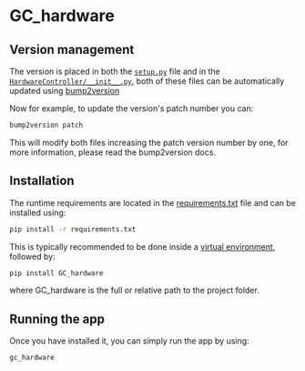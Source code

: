 # GC_hardware

## Version management

The version is placed in both the [`setup.py`](../setup.py) file and in the [`HardwareController/__init__.py`](../HardwareController/__init__.py), both of these files can be automatically updated using [bump2version](https://pypi.org/project/bump2version/)

Now for example, to update the version's patch number you can:

```bash
bump2version patch
```

This will modify both files increasing the patch version number by one, for more information, please read the bump2version docs.


## Installation

The runtime requirements are located in the [requirements.txt](../requirements.txt) file and can be installed using:

```bash
pip install -r requirements.txt
```

This is typically recommended to be done inside a [virtual environment](https://pypi.org/project/virtualenv/), followed by:

```bash
pip install GC_hardware
```

where GC_hardware is the full or relative path to the project folder.



## Running the app

Once you have installed it, you can simply run the app by using:

```bash
gc_hardware
```